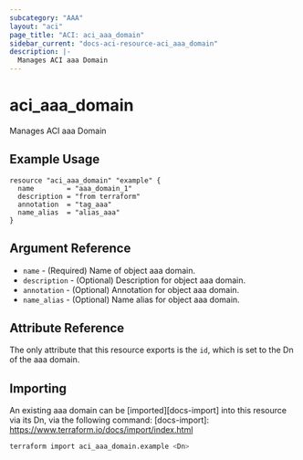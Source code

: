 ```yaml
---
subcategory: "AAA"
layout: "aci"
page_title: "ACI: aci_aaa_domain"
sidebar_current: "docs-aci-resource-aci_aaa_domain"
description: |-
  Manages ACI aaa Domain
---
```


# aci_aaa_domain #

Manages ACI aaa Domain

## Example Usage ##

```hcl
resource "aci_aaa_domain" "example" {
  name        = "aaa_domain_1"
  description = "from terraform"
  annotation  = "tag_aaa"
  name_alias  = "alias_aaa"
}
```

## Argument Reference ##

* `name` - (Required) Name of object aaa domain.
* `description` - (Optional) Description for object aaa domain.
* `annotation` - (Optional) Annotation for object aaa domain.
* `name_alias` - (Optional) Name alias for object aaa domain.

## Attribute Reference ##

The only attribute that this resource exports is the `id`, which is set to the Dn of the aaa domain.

## Importing ##

An existing aaa domain can be [imported][docs-import] into this resource via its Dn, via the following command:
[docs-import]: <https://www.terraform.io/docs/import/index.html>

```bash
terraform import aci_aaa_domain.example <Dn>
```
